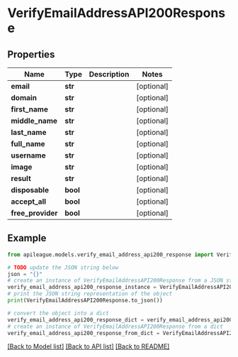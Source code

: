 # VerifyEmailAddressAPI200Response


## Properties

Name | Type | Description | Notes
------------ | ------------- | ------------- | -------------
**email** | **str** |  | [optional] 
**domain** | **str** |  | [optional] 
**first_name** | **str** |  | [optional] 
**middle_name** | **str** |  | [optional] 
**last_name** | **str** |  | [optional] 
**full_name** | **str** |  | [optional] 
**username** | **str** |  | [optional] 
**image** | **str** |  | [optional] 
**result** | **str** |  | [optional] 
**disposable** | **bool** |  | [optional] 
**accept_all** | **bool** |  | [optional] 
**free_provider** | **bool** |  | [optional] 

## Example

```python
from apileague.models.verify_email_address_api200_response import VerifyEmailAddressAPI200Response

# TODO update the JSON string below
json = "{}"
# create an instance of VerifyEmailAddressAPI200Response from a JSON string
verify_email_address_api200_response_instance = VerifyEmailAddressAPI200Response.from_json(json)
# print the JSON string representation of the object
print(VerifyEmailAddressAPI200Response.to_json())

# convert the object into a dict
verify_email_address_api200_response_dict = verify_email_address_api200_response_instance.to_dict()
# create an instance of VerifyEmailAddressAPI200Response from a dict
verify_email_address_api200_response_from_dict = VerifyEmailAddressAPI200Response.from_dict(verify_email_address_api200_response_dict)
```
[[Back to Model list]](../README.md#documentation-for-models) [[Back to API list]](../README.md#documentation-for-api-endpoints) [[Back to README]](../README.md)


